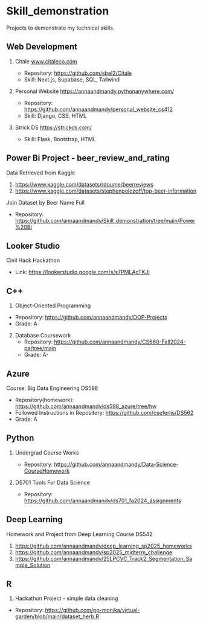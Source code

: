 # Skill_demonstration
Projects to demonstrate my technical skills.

## Web Development
1. Citale www.citaleco.com
   - Repository: https://github.com/sbel2/Citale
   - Skill: Next.js, Supabase, SQL, Tailwind

2. Personal Website https://annaandmandy.pythonanywhere.com/
   - Repository: https://github.com/annaandmandy/personal_website_cs412
   - Skill: Django, CSS, HTML

3. Strick DS https://strickds.com/
   - Skill: Flask, Bootstrap, HTML

## Power Bi Project - beer_review_and_rating
Data Retrieved from Kaggle
1. https://www.kaggle.com/datasets/rdoume/beerreviews
2. https://www.kaggle.com/datasets/stephenpolozoff/top-beer-information

Join Dataset by Beer Name Full
- Repository: https://github.com/annaandmandy/Skill_demonstration/tree/main/Power%20Bi

## Looker Studio
Civil Hack Hackathon
- Link: https://lookerstudio.google.com/s/s7PMLAcTKJI

## C++
1. Object-Oriented Programming
  - Repository: https://github.com/annaandmandy/OOP-Projects
  - Grade: A

2. Database Coursework
   - Repository: https://github.com/annaandmandy/CS660-Fall2024-pa/tree/main
   - Grade: A-

## Azure
Course: Big Data Engineering DS598
  - Repository(homework): https://github.com/annaandmandy/ds598_azure/tree/hw
  - Followed Instructions in Repository: https://github.com/cseferlis/DS562
  - Grade: A

## Python
1. Undergrad Course Works
   - Repository: https://github.com/annaandmandy/Data-Science-CourseHomework

2. DS701 Tools For Data Science
   - Repository: https://github.com/annaandmandy/ds701_fa2024_assignments

## Deep Learning
Homework and Project from Deep Learning Course DS542

1. https://github.com/annaandmandy/deep_learning_sp2025_homeworks
2. https://github.com/annaandmandy/sp2025_midterm_challenge
3. https://github.com/annaandmandy/25LPCVC_Track2_Segmentation_Sample_Solution

## R
1. Hackathon Project - simple data cleaning
  - Repository: https://github.com/pp-monika/virtual-garden/blob/main/dataset_herb.R
